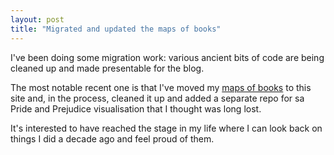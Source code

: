 ```yaml
--- 
layout: post
title: "Migrated and updated the maps of books" 
--- 
```


I've been doing some migration work: various ancient bits of code are being cleaned up and made presentable for the blog. 

The most notable recent one is that I've moved my [maps of books](/narrativemaps.html) to this site and, in the process, cleaned it up and added a separate repo for sa Pride and Prejudice visualisation that I thought was long lost.  

It's interested to have reached the stage in my life where I can look back on things I did a decade ago and feel proud of them. 
